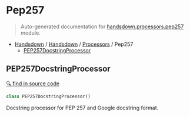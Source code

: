 # Pep257

> Auto-generated documentation for [handsdown.processors.pep257](../handsdown/processors/pep257.py) module.

- [Handsdown](README.md#handsdown) / [Handsdown](handsdown_index.md#handsdown) / [Processors](handsdown_processors_index.md#processors) / Pep257
  - [PEP257DocstringProcessor](#pep257docstringprocessor)

## PEP257DocstringProcessor

[🔍 find in source code](../handsdown/processors/pep257.py#l6)

```python
class PEP257DocstringProcessor()
```

Docstring processor for PEP 257 and Google docstring format.
